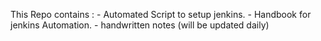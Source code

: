 This Repo contains :
         - Automated Script to setup jenkins.
         - Handbook for jenkins Automation.
         - handwritten notes (will be updated daily)
